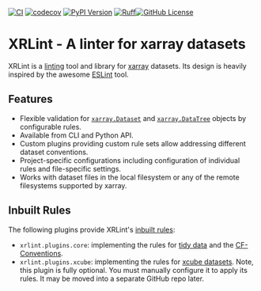 [![CI](https://github.com/bcdev/xrlint/actions/workflows/tests.yml/badge.svg)](https://github.com/bcdev/xrlint/actions/workflows/tests.yml)
[![codecov](https://codecov.io/gh/bcdev/xrlint/graph/badge.svg?token=GVKuJao97t)](https://codecov.io/gh/bcdev/xrlint)
[![PyPI Version](https://img.shields.io/pypi/v/xrlint)](https://pypi.org/project/xrlint/)
[![Ruff](https://img.shields.io/endpoint?url=https://raw.githubusercontent.com/charliermarsh/ruff/main/assets/badge/v0.json)](https://github.com/charliermarsh/ruff)[![GitHub License](https://img.shields.io/github/license/bcdev/xrlint)](https://github.com/bcdev/xrlint)

# XRLint - A linter for xarray datasets

XRLint is a [linting](https://en.wikipedia.org/wiki/Lint_(software)) 
tool and library for [xarray](https://docs.xarray.dev/) datasets. 
Its design is heavily inspired by the awesome [ESLint](https://eslint.org/) tool.


## Features 

- Flexible validation for 
  [`xarray.Dataset`](https://docs.xarray.dev/en/stable/generated/xarray.Dataset.html) and
  [`xarray.DataTree`](https://docs.xarray.dev/en/stable/generated/xarray.DataTree.html) objects 
  by configurable rules.
- Available from CLI and Python API.
- Custom plugins providing custom rule sets allow addressing 
  different dataset conventions.
- Project-specific configurations including configuration of individual 
  rules and file-specific settings.
- Works with dataset files in the local filesystem or any of the remote 
  filesystems supported by xarray.

## Inbuilt Rules

The following plugins provide XRLint's [inbuilt rules](https://bcdev.github.io/xrlint/rule-ref/):

- `xrlint.plugins.core`: implementing the rules for
  [tidy data](https://tutorial.xarray.dev/intermediate/data_cleaning/05.1_intro.html)
  and the 
  [CF-Conventions](https://cfconventions.org/cf-conventions/cf-conventions.html).
- `xrlint.plugins.xcube`: implementing the rules for 
  [xcube datasets](https://xcube.readthedocs.io/en/latest/cubespec.html).
  Note, this plugin is fully optional. You must manually configure 
  it to apply its rules. It may be moved into a separate GitHub repo later. 


